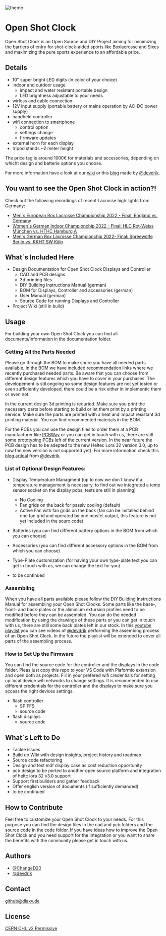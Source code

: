 ![theme](https://github.com/DLaxV-Community-Projects-Hub/Open-Shot-Clock/blob/main/assets/theme.svg)


# Open Shot Clock

Open Shot Clock is an Open Source and DIY Project aiming for minimizing the barriers of entry for shot-clock-aided sports like Boxlacrosse and Sixes and maximizing the pure sports experience to an affordable price.

## Details

- 10" super bright LED digits (in color of your choice)
- indoor and outdoor usage
    - impact and water resistant portable design
    - LED brightness adjustable to your needs
- wirless and cable connection
- 12V input supply (portable battery or mains operation by AC-DC power supply)
- handheld controller
- wifi connection to smartphone
    - control option
    - settings change
    - firmware updates
- external horn for each display
- tripod stands ~2 meter height

The price tag is around 1000€ for materials and accessories, depending on whicht design and batterie options you choose.


For more information have a look at our [wiki](https://github.com/DLaxV-Community-Projects-Hub/Open-Shot-Clock/wiki/Open-Shot-Clock-Wiki) or this [blog](https://devdrik.de/blog/) made by [@devdrik](https://github.com/devdrik).

## You want to see the Open Shot Clock in action?!

Check out the following recordings of recent Lacrosse high lights from Germany:

- [Men´s European Box Lacrosse Championship 2022 - Final: England vs. Germany](https://sportdeutschland.tv/germanylacrosse/european-box-lacrosse-championship-final-england-vs-germany)
- [Women´s German Indoor Championchip 2022 - Final: HLC Rot-Weiss München vs. HTHC Hamburg A](https://sportdeutschland.tv/germanylacrosse/finale-lacrosse-damen-indoor-meisterschaft-2022)
- [Men´s German Box Lacrosse Championchip 2022- Final: Spreewölfe Berlin vs. KKHT SW Köln](https://sportdeutschland.tv/germanylacrosse/deutsche-meisterschaften-box-lacrosse-2022-spreewoelfe-berlin-vs-kkht-sw-koeln)

## What´s Included Here

- Design Documentation for Open Shot Clock Displays and Controller
    - CAD and PCB designs
    - 3d printing files
    - DIY Building Instructions Manual (german)
    - BOM for Displays, Controller and accessories (german)
    - User Manual (german)
    - Source Code for running Displays and Controller
- Project Wiki (still in build)


## Usage

For building your own Open Shot Clock you can find all documents/information in the documentation folder.

### Getting All the Parts Needed

Please go through the BOM to make shure you have all needed parts available. In the BOM we have included recommendation links where we recently purchased needed parts. Be aware that you can choose from different design features which you have to cover in your purchases. The developement is stil ongoing so some design features are not yet tested or even sufficiently developed, there could be a risk either in implementic them or even not.

In the current design 3d printing is requried. Make sure you print the necessary parts before starting to build or let them print by a printing service. Make sure the parts are printed with a heat and impact resistant 3d printing material. You can find recommented materials in the BOM.

For the PCBs you can use the design files to order them at a PCB manufacturer like [PCBWay](https://www.pcbway.com/) or you can get in touch with us, there are still some prototyping PCBs left of the current version. In the near future the PCB design has to be adepted to the new Heltec Lora 32 version 3.0, up to now the new version is not supported yet). For more information check this [blog artical](https://devdrik.de/open-shot-clock-hannover/) from [@devdrik](https://github.com/devdrik).

### List of Optional Design Features:

- Display Temperature Managment (up to now we don´t know if a temperature management is necessary, to find out we integrated a temp sensor socket on the display pcbs, tests are still in planning)

  - No Cooling
  - Fan grids on the back for passiv cooling (default)
  - Active Fan with fan grids on the back (fan can be installed behind one fan grid and operated by one mosfet output, this feature is not yet included in the sourc code)

- Batteries (you can find different battery options in the BOM from which you can choose)
- Accessories (you can find different accessory options in the BOM from which you can choose)
- Type-Plate customization (for having your own type-plate text you can get in touch with us, we can change the text for you)
- to be continued

### Assembling

When you have all parts available please follow the DIY Building Instructions Manual for assembling your Open Shot Clocks. Some parts like the base-, front- and back-plates or the aliminium extursion profiles need to be modified before they can be assembled. You can do the needed modification by using the drawings of these parts or you can get in touch with us, there are still some back plates left in our stock. In this [youtube playlist](https://www.youtube.com/watch?v=pQqHoa6__Ms&list=PLql27Iz3RF6tFwROZiCufJEf_9jadfyL8) you can see videos of [@devdrik](https://github.com/devdrik) performing the assembing process of an Open Shot Clock. In the future the playlist will be extended to cover all parts of the assembling process.


### How to Set Up the Firmware

You can find the source code for the controller and the displays in the code folder. Pleas just copy this repo to your VS Code with Plaformio extansion and open both as projects. Fill in your prefered wifi credentials for setting up local device wifi networks to change settings. It is recommended to use different credentials for the controller and the displays to make sure you access the right devices settings.

- flash controller
  - SPIFFS
  - source code
- flash displays
  - source code

## What´s Left to Do

- Tackle issues
- Build up Wiki with design insights, project history and roadmap
- Source code refactoring
- Design and test mdf display case as cost reduction opportunity
- pcb design to be ported to another open source platform and integration of heltc lora 32 v3.0 support
- Support first builders and gather feedback
- Offer english version of documents (if sufficiently demanded)
- to be continued


## How to Contribute

Feel free to customize your Open Shot Clock to your needs. For this purpose you can find the design files in the cad and pcb folders and the source code in the code folder. If you have ideas how to improve the Open Shot Clock and you need support for the integration or you want to share the benefits with the community please get in touch with us.


## Authors

- [@ChangeD20](https://github.com/ChangeD20)
- [@devdrik](https://github.com/devdrik)

## Contact

github@dlaxv.de

## License

[CERN OHL v2 Permissive](https://choosealicense.com/licenses/cern-ohl-p-2.0/)

